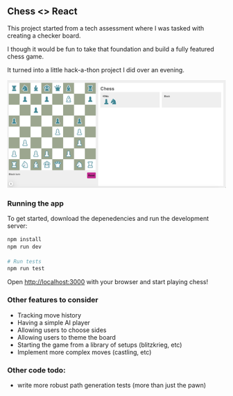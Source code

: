 
## Chess <> React

This project started from a tech assessment where I was tasked with creating a checker board.

I though it would be fun to take that foundation and build a fully featured chess game.

It turned into a little hack-a-thon project I did over an evening.

![Chess board](/game-image.png)



### Running the app

To get started, download the depenedencies and run the development server:

```bash
npm install
npm run dev

# Run tests
npm run test
```

Open [http://localhost:3000](http://localhost:3000) with your browser and start playing chess!


### Other features to consider

- Tracking move history
- Having a simple AI player
- Allowing users to choose sides
- Allowing users to theme the board
- Starting the game from a library of setups (blitzkrieg, etc)
- Implement more complex moves (castling, etc)

### Other code todo:

- write more robust path generation tests (more than just the pawn)
